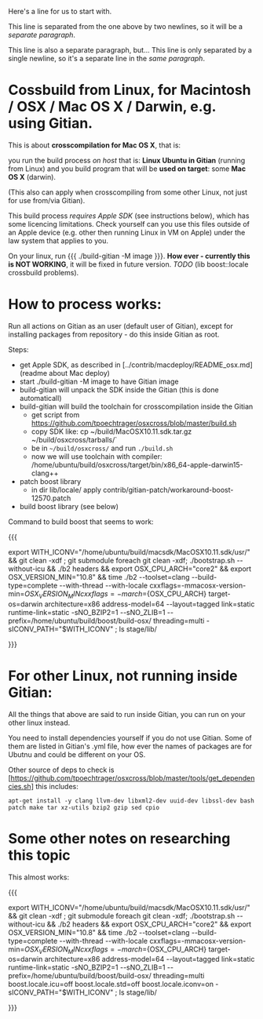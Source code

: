 

Here's a line for us to start with.

This line is separated from the one above by two newlines, so it will be a *separate paragraph*.

This line is also a separate paragraph, but...
This line is only separated by a single newline, so it's a separate line in the *same paragraph*.




# Cossbuild from Linux, for Macintosh / OSX / Mac OS X / Darwin, e.g. using Gitian.

This is about **crosscompilation for Mac OS X**, that is:

you run the build process *on host* that is: **Linux Ubuntu in Gitian** (running from Linux)
and you build program that will be **used on target**: some **Mac OS X** (darwin).

(This also can apply when crosscompiling from some other Linux, not just for use from/via Gitian).

This build process *requires Apple SDK* (see instructions below), which has some licencing limitations.
Check yourself can you use this files outside of an Apple device (e.g. other then running Linux in VM on Apple)
under the law system that applies to you.

On your linux, run {{{ ./build-gitian -M image }}}.
**How ever - currently this is NOT WORKING**, it will be fixed in future version. *TODO* (lib boost::locale crossbuild problems).

# How to process works:

Run all actions on Gitian as an user (default user of Gitian),
except for installing packages from repository - do this inside Gitian as root.

Steps:
- get Apple SDK, as described in [../contrib/macdeploy/README_osx.md](readme about Mac deploy)
- start ./build-gitian -M image to have Gitian image
- build-gitian will unpack the SDK inside the Gitian (this is done automaticall)
- build-gitian will build the toolchain for crosscompilation inside the Gitian
	- get script from https://github.com/tpoechtrager/osxcross/blob/master/build.sh
	- copy SDK like: cp ~/build/MacOSX10.11.sdk.tar.gz ~/build/osxcross/tarballs/`
	- be in `~/build/osxcross/` and run `./build.sh`
	- now we will use toolchain with compiler: /home/ubuntu/build/osxcross/target/bin/x86_64-apple-darwin15-clang++
- patch boost library
	- in dir lib/locale/ apply contrib/gitian-patch/workaround-boost-12570.patch
- build boost library (see below)

Command to build boost that seems to work:

{{{

export WITH_ICONV="/home/ubuntu/build/macsdk/MacOSX10.11.sdk/usr/" &&  git clean -xdf ; git submodule foreach git clean -xdf; ./bootstrap.sh --without-icu &&   ./b2 headers  && export OSX_CPU_ARCH="core2" && export OSX_VERSION_MIN="10.8" &&  time   ./b2  --toolset=clang     --build-type=complete   --with-thread --with-locale    cxxflags=-mmacosx-version-min=${OSX_VERSION_MIN} cxxflags=-march=${OSX_CPU_ARCH} target-os=darwin architecture=x86 address-model=64  --layout=tagged  link=static runtime-link=static  -sNO_BZIP2=1 --sNO_ZLIB=1       --prefix=/home/ubuntu/build/boost/build-osx/   threading=multi    -sICONV_PATH="$WITH_ICONV"   ;  ls stage/lib/

}}}


# For other Linux, not running inside Gitian:

All the things that above are said to run inside Gitian, you can run on your other linux instead.

You need to install dependencies yourself if you do not use Gitian.
Some of them are listed in Gitian's .yml file, how ever the names of packages
are for Ubutnu and could be different on your OS.

Other source of deps to check is [https://github.com/tpoechtrager/osxcross/blob/master/tools/get_dependencies.sh] this includes:

```apt-get install -y clang llvm-dev libxml2-dev uuid-dev libssl-dev bash patch make tar xz-utils bzip2 gzip sed cpio```


# Some other notes on researching this topic

This almost works:

{{{

export WITH_ICONV="/home/ubuntu/build/macsdk/MacOSX10.11.sdk/usr/" &&  git clean -xdf ; git submodule foreach git clean -xdf; ./bootstrap.sh --without-icu &&   ./b2 headers  && export OSX_CPU_ARCH="core2" && export OSX_VERSION_MIN="10.8" &&  time   ./b2  --toolset=clang     --build-type=complete   --with-thread --with-locale    cxxflags=-mmacosx-version-min=${OSX_VERSION_MIN} cxxflags=-march=${OSX_CPU_ARCH} target-os=darwin architecture=x86 address-model=64  --layout=tagged  link=static runtime-link=static  -sNO_BZIP2=1 --sNO_ZLIB=1       --prefix=/home/ubuntu/build/boost/build-osx/   threading=multi  boost.locale.icu=off boost.locale.std=off    boost.locale.iconv=on    -sICONV_PATH="$WITH_ICONV"   ;  ls stage/lib/  

}}}


